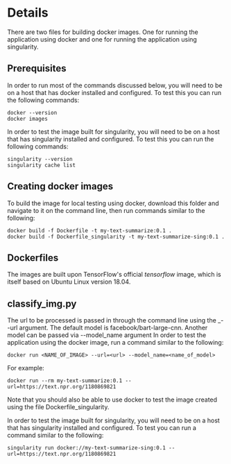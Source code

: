 # Details

There are two files for building docker images. One for running the application using docker and one for running the
application using singularity.

## Prerequisites

In order to run most of the commands discussed below, you will need to be on a host that has docker installed and
configured. To test this you can run the following commands:

```
docker --version
docker images
```

In order to test the image built for singularity, you will need to be on a host that has singularity installed and
configured. To test this you can run the following commands:

```
singularity --version
singularity cache list
```

## Creating docker images

To build the image for local testing using docker, download this folder and navigate to it on the command line,
then run commands similar to the following:

```
docker build -f Dockerfile -t my-text-summarize:0.1 .
docker build -f Dockerfile_singularity -t my-text-summarize-sing:0.1 .
```

## Dockerfiles

The images are built upon TensorFlow's official _tensorflow_ image, which is itself based on Ubuntu Linux version 18.04.

## classify_img.py

The url to be processed is passed in through the command line using the _--url argument.
The default model is facebook/bart-large-cnn. Another model can be passed via --model_name argument
In order to test the application using the docker image, run a command similar to the following:

```docker run <NAME_OF_IMAGE> --url=<url> --model_name=<name_of_model>```

For example:

```
docker run --rm my-text-summarize:0.1 --url=https://text.npr.org/1180869821
```
 
Note that you should also be able to use docker to test the image created using the file Dockerfile_singularity.

In order to test the image built for singularity, you will need to be on a host that has singularity installed and
configured. To test you can run a command similar to the following:

```
singularity run docker://my-text-summarize-sing:0.1 --url=https://text.npr.org/1180869821
```

